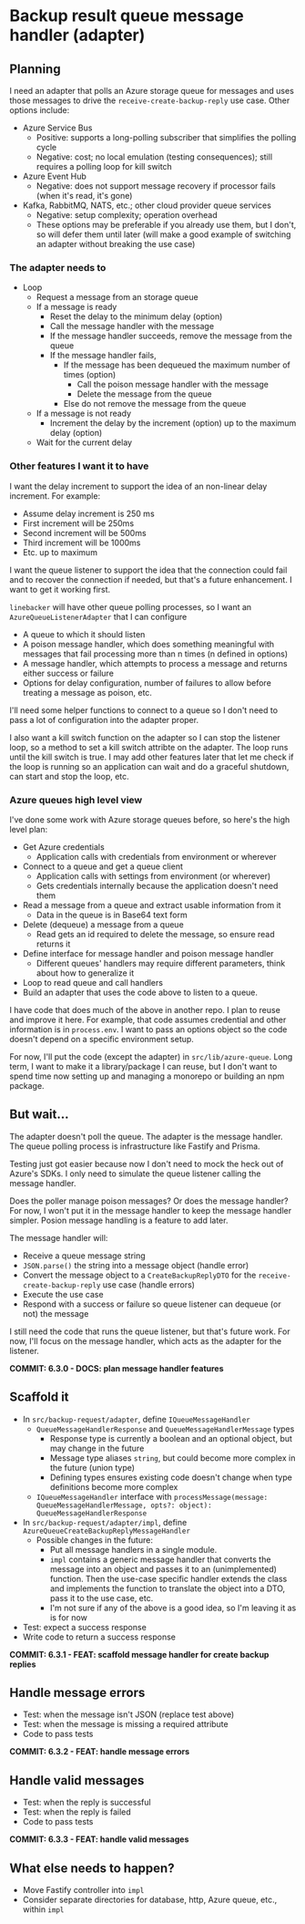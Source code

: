 # Backup result queue message handler (adapter)

## Planning
I need an adapter that polls an Azure storage queue for messages and uses those messages to drive the `receive-create-backup-reply` use case. Other options include:
* Azure Service Bus
   * Positive: supports a long-polling subscriber that simplifies the polling cycle
   * Negative: cost; no local emulation (testing consequences); still requires a polling loop for kill switch
* Azure Event Hub
   * Negative: does not support message recovery if processor fails (when it's read, it's gone)
* Kafka, RabbitMQ, NATS, etc.; other cloud provider queue services
   * Negative: setup complexity; operation overhead
   * These options may be preferable if you already use them, but I don't, so will defer them until later (will make a good example of switching an adapter without breaking the use case)

### The adapter needs to
* Loop
   * Request a message from an storage queue
   * If a message is ready
      * Reset the delay to the minimum delay (option)
      * Call the message handler with the message
      * If the message handler succeeds, remove the message from the queue
      * If the message handler fails, 
         * If the message has been dequeued the maximum number of times (option)
            * Call the poison message handler with the message
            * Delete the message from the queue
         * Else do not remove the message from the queue
   * If a message is not ready
      * Increment the delay by the increment (option) up to the maximum delay (option)
   * Wait for the current delay

### Other features I want it to have
I want the delay increment to support the idea of an non-linear delay increment. For example:
   * Assume delay increment is 250 ms
   * First increment will be 250ms
   * Second increment will be 500ms
   * Third increment will be 1000ms
   * Etc. up to maximum

I want the queue listener to support the idea that the connection could fail and to recover the connection if needed, but that's a future enhancement. I want to get it working first.

`linebacker` will have other queue polling processes, so I want an `AzureQueueListenerAdapter` that I can configure
* A queue to which it should listen
* A poison message handler, which does something meaningful with messages that fail processing more than n times (n defined in options)
* A message handler, which attempts to process a message and returns either success or failure
* Options for delay configuration, number of failures to allow before treating a message as poison, etc.

I'll need some helper functions to connect to a queue so I don't need to pass a lot of configuration into the adapter proper.

I also want a kill switch function on the adapter so I can stop the listener loop, so a method to set a kill switch attribte on the adapter. The loop runs until the kill switch is true. I may add other features later that let me check if the loop is running so an application can wait and do a graceful shutdown, can start and stop the loop, etc.

### Azure queues high level view
I've done some work with Azure storage queues before, so here's the high level plan:
* Get Azure credentials
   * Application calls with credentials from environment or wherever
* Connect to a queue and get a queue client
   * Application calls with settings from environment (or wherever)
   * Gets credentials internally because the application doesn't need them
* Read a message from a queue and extract usable information from it
   * Data in the queue is in Base64 text form
* Delete (dequeue) a message from a queue
   * Read gets an id required to delete the message, so ensure read returns it
* Define interface for message handler and poison message handler
   * Different queues' handlers may require different parameters, think about how to generalize it
* Loop to read queue and call handlers
* Build an adapter that uses the code above to listen to a queue.

I have code that does much of the above in another repo. I plan to reuse and improve it here. For example, that code assumes credential and other information is in `process.env`. I want to pass an options object so the code doesn't depend on a specific environment setup.

For now, I'll put the code (except the adapter) in `src/lib/azure-queue`. Long term, I want to make it a library/package I can reuse, but I don't want to spend time now setting up and managing a monorepo or building an npm package.

## But wait...
The adapter doesn't poll the queue. The adapter is the message handler. The queue polling process is infrastructure like Fastify and Prisma.

Testing just got easier because now I don't need to mock the heck out of Azure's SDKs. I only need to simulate the queue listener calling the message handler.

Does the poller manage poison messages? Or does the message handler? For now, I won't put it in the message handler to keep the message handler simpler. Posion message handling is a feature to add later.

The message handler will:
* Receive a queue message string
* `JSON.parse()` the string into a message object (handle error)
* Convert the message object to a `CreateBackupReplyDTO` for the `receive-create-backup-reply` use case (handle errors)
* Execute the use case
* Respond with a success or failure so queue listener can dequeue (or not) the message

I still need the code that runs the queue listener, but that's future work. For now, I'll focus on the message handler, which acts as the adapter for the listener.

**COMMIT: 6.3.0 - DOCS: plan message handler features**

## Scaffold it
* In `src/backup-request/adapter`, define `IQueueMessageHandler`
   * `QueueMessageHandlerResponse` and `QueueMessageHandlerMessage` types
      * Response type is currently a boolean and an optional object, but may change in the future
      * Message type aliases `string`, but could become more complex in the future (union type)
      * Defining types ensures existing code doesn't change when type definitions become more complex
   * `IQueueMessageHandler` interface with `processMessage(message: QueueMessageHandlerMessage, opts?: object): QueueMessageHandlerResponse`
* In `src/backup-request/adapter/impl`, define `AzureQueueCreateBackupReplyMessageHandler`
   * Possible changes in the future:
      * Put all message handlers in a single module.
      * `impl` contains a generic message handler that converts the message into an object and passes it to an (unimplemented) function. Then the use-case specific handler extends the class and implements the function to translate the object into a DTO, pass it to the use case, etc.
      * I'm not sure if any of the above is a good idea, so I'm leaving it as is for now
* Test: expect a success response
* Write code to return a success response

**COMMIT: 6.3.1 - FEAT: scaffold message handler for create backup replies**

## Handle message errors
* Test: when the message isn't JSON (replace test above)
* Test: when the message is missing a required attribute
* Code to pass tests

**COMMIT: 6.3.2 - FEAT: handle message errors**

## Handle valid messages
* Test: when the reply is successful
* Test: when the reply is failed
* Code to pass tests

**COMMIT: 6.3.3 - FEAT: handle valid messages**

## What else needs to happen?
* Move Fastify controller into `impl`
* Consider separate directories for database, http, Azure queue, etc., within `impl`